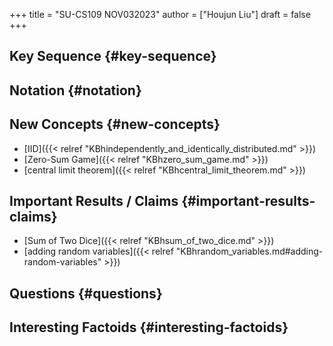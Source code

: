 +++
title = "SU-CS109 NOV032023"
author = ["Houjun Liu"]
draft = false
+++

## Key Sequence {#key-sequence}


## Notation {#notation}


## New Concepts {#new-concepts}

-   [IID]({{< relref "KBhindependently_and_identically_distributed.md" >}})
-   [Zero-Sum Game]({{< relref "KBhzero_sum_game.md" >}})
-   [central limit theorem]({{< relref "KBhcentral_limit_theorem.md" >}})


## Important Results / Claims {#important-results-claims}

-   [Sum of Two Dice]({{< relref "KBhsum_of_two_dice.md" >}})
-   [adding random variables]({{< relref "KBhrandom_variables.md#adding-random-variables" >}})


## Questions {#questions}


## Interesting Factoids {#interesting-factoids}
